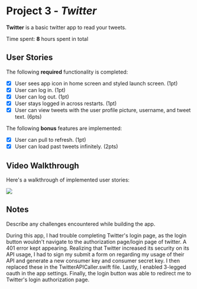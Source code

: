 # Project 3 - *Twitter*

**Twitter** is a basic twitter app to read your tweets.

Time spent: **8** hours spent in total

## User Stories

The following **required** functionality is completed:

- [x] User sees app icon in home screen and styled launch screen. (1pt)
- [x] User can log in. (1pt)
- [x] User can log out. (1pt)
- [x] User stays logged in across restarts. (1pt)
- [x] User can view tweets with the user profile picture, username, and tweet text. (6pts)

The following **bonus** features are implemented:

- [x] User can pull to refresh. (1pt)
- [x] User can load past tweets infinitely. (2pts)

## Video Walkthrough

Here's a walkthrough of implemented user stories:

![](https://i.imgur.com/yY8ZW2E.gif)

## Notes

Describe any challenges encountered while building the app.

During this app, I had trouble completing Twitter's login page, as the login button wouldn't navigate to the authorization page/login page of twitter. A 401 error kept appearing. Realizing that Twitter increased its security on its API usage, I had to sign my submit a form on regarding my usage of their API and generate a new consumer key and consumer secret key. I then replaced these in the  TwitterAPICaller.swift file. Lastly, I enabled 3-legged oauth in the app settings. Finally, the login button was able to redirect me to Twitter's login authorization page. 


